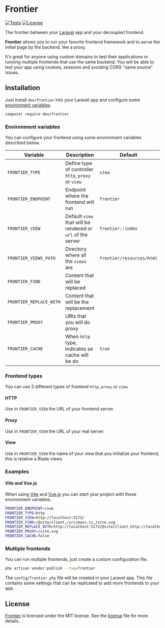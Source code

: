 # Frontier

<a href="https://github.com/edersoares/frontier/actions"><img src="https://github.com/edersoares/frontier/actions/workflows/tests.yml/badge.svg" alt="Tests" /></a>
<a href="https://github.com/edersoares/frontier/blob/main/LICENSE"><img src="https://img.shields.io/github/license/edersoares/frontier" alt="License" /></a>

The frontier between your [Laravel](https://laravel.com/) app and your decoupled frontend.

**Frontier** allows you to run your favorite frontend framework and to serve the initial page by the backend, like a
proxy.

It's great for anyone using custom domains to test their applications or running multiple frontends that use the same
backend. You will be able to test your app using cookies, sessions and avoiding CORS "same source" issues.

## Installation

Just install `dex/frontier` into your Laravel app and configure some
[environment variables](https://github.com/edersoares/frontier#environment-variables).

```bash 
composer require dex/frontier
```

### Environment variables

You can configure your frontend using some environment variables described below.

| Variable                | Description                                                 | Default                   |
|-------------------------|-------------------------------------------------------------|---------------------------|
| `FRONTIER_TYPE`         | Define type of controller `http`, `proxy` or `view`         | `view`                    |
| `FRONTIER_ENDPOINT`     | Endpoint where the frontend will run                        | `frontier`                |
| `FRONTIER_VIEW`         | Default `view` that will be rendered or `url` of the server | `frontier::index`         |
| `FRONTIER_VIEWS_PATH`   | Directory where all the `views` are                         | `frontier/resources/html` |
| `FRONTIER_FIND`         | Content that will be replaced                               |                           |
| `FRONTIER_REPLACE_WITH` | Content that will be the replacement                        |                           |
| `FRONTIER_PROXY`        | URIs that you will do proxy                                 |                           |
| `FRONTIER_CACHE`        | When `http` type, indicates se cache will be do             | `true`                    |

### Frontend types

You can use 3 different types of frontend `http`, `proxy` or `view`.

#### HTTP

Use in `FRONTIER_VIEW` the URL of your frontend server.

#### Proxy

Use in `FRONTIER_VIEW` the URL of your real server.

#### View

Use in `FRONTIER_VIEW` the name of your view that you initialize your frontend, this is relative a Blade views.

### Examples

#### Vite and Vue.js

When using [Vite](https://vitejs.dev/) and [Vue.js](https://vuejs.org/) you can start your project with these
environment variables.

```bash
FRONTIER_ENDPOINT=/vue
FRONTIER_TYPE=http
FRONTIER_VIEW=http://localhost:5173/
FRONTIER_FIND=/@vite/client,/src/main.ts,/vite.svg
FRONTIER_REPLACE_WITH=http://localhost:5173/@vite/client,http://localhost:5173/src/main.ts,http://localhost:5173/vite.svg
FRONTIER_PROXY=/vite.svg
FRONTIER_CACHE=false
```

### Multiple frontends

You can run multiple frontends, just create a custom configuration file.

```bash 
php artisan vendor:publish --tag=frontier
```

The `config/frontier.php` file will be created in your Laravel app. This file contains some settings that can be
replicated to add more frontends to your app.

## License

[Frontier](https://github.com/edersoares/frontier) is licensed under the MIT license.
See the [license](https://github.com/edersoares/frontier/blob/main/LICENSE) file for more details.
